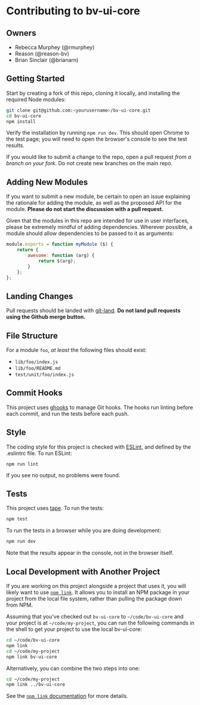 # Contributing to bv-ui-core

## Owners

- Rebecca Murphey (@rmurphey)
- Reason (@reason-bv)
- Brian Sinclair (@brianarn)

## Getting Started

Start by creating a fork of this repo, cloning it locally, and installing the required Node modules:

```sh
git clone git@github.com:<yourusername>/bv-ui-core.git
cd bv-ui-core
npm install
```

Verify the installation by running `npm run dev`. This should open Chrome to the test page; you will need to open the browser's console to see the test results.

If you would like to submit a change to the repo, open a pull request *from a branch on your fork*. Do not create new branches on the main repo.

## Adding New Modules

If you want to submit a new module, be certain to open an issue explaining the rationale for adding the module, as well as the proposed API for the module. **Please do not start the discussion with a pull request.**

Given that the modules in this repo are intended for use in user interfaces, please be extremely mindful of adding dependencies. Wherever possible, a module should allow dependencies to be passed to it as arguments:

```js
module.exports = function myModule ($) {
    return {
        awesome: function (arg) {
            return $(arg);
        }
    };
};
```

## Landing Changes

Pull requests should be landed with [git-land](https://github.com/git-land/git-land). **Do not land pull requests using the Github merge button.**

## File Structure

For a module `foo`, *at least* the following files should exist:

- `lib/foo/index.js`
- `lib/foo/README.md`
- `test/unit/foo/index.js`

## Commit Hooks

This project uses [ghooks](https://github.com/gtramontina/ghooks) to manage Git hooks. The hooks run linting before each commit, and run the tests before each push.

## Style

The coding style for this project is checked with [ESLint](http://eslint.org/), and defined by the .eslintrc file. To run ESLint:

```
npm run lint
```

If you see no output, no problems were found.

## Tests

This project uses [tape](https://github.com/substack/tape). To run the tests:

```bash
npm test
```

To run the tests in a browser while you are doing development:

```bash
npm run dev
```

Note that the results appear in the console, not in the browser itself.

## Local Development with Another Project

If you are working on this project alongside a project that uses it, you will likely want to use [`npm link`][npm-link]. It allows you to install an NPM package in your project from the local file system, rather than pulling the package down from NPM.

Assuming that you've checked out `bv-ui-core` to `~/code/bv-ui-core` and your project is at `~/code/my-project`, you can run the following commands in the shell to get your project to use the local bv-ui-core:

```bash
cd ~/code/bv-ui-core
npm link
cd ~/code/my-project
npm link bv-ui-core
```

Alternatively, you can combine the two steps into one:

```bash
cd ~/code/my-project
npm link ../bv-ui-core
```

See the [`npm link` documentation][npm-link] for more details.

[npm-link]: https://docs.npmjs.com/cli/link
